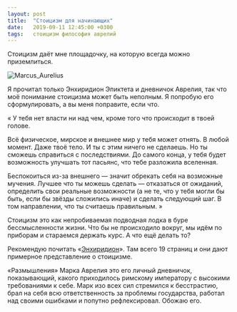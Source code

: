```yaml
---
layout: post
title:  "Стоицизм для начинающих"
date:   2019-09-11 12:45:00 +0300
tags: 	стоицизм философия аврелий
---
```


Стоицизм даёт мне  площадочку, на которую всегда можно приземлиться.

![Marcus_Aurelius]({{site.url}}/assets/post_covers/Marcus_Aurelius.jpg)

Я прочитал только Энхиридион Эпиктета и дневничок Аврелия, так что моё понимание стоицизма может быть неполным. Я попробую его сформулировать, а вы меня поправите, если что.

«
У тебя нет власти ни над чем, кроме того что происходит в твоей голове. 

Всё физическое, мирское и внешнее мир у тебя может отнять. В любой момент. Даже твоё тело. И ты с этим ничего не сделаешь. Но ты сможешь справиться с последствиями. До самого конца, у тебя будет возможность улучшать тот пасьянс, что тебе разложила вселенная.

Беспокоиться из-за внешнего — значит обрекать себя на возможные мучения. Лучшее что ты можешь сделать — отказаться от ожиданий, определить свои реальные возможности (а не те, что у тебя могли бы быть, если бы звёзды сложились иначе) и сделать следующий шаг. В том направлении, что ты считаешь правильным. 
»

Стоицизм это как непробиваемая подводная лодка в буре бессмысленности жизни. Что бы не происходило вокруг, мы идём по приборам и стараемся держать курс. А что ещё делать то?

Рекомендую почитать «[Энхиридион]({{site.url}}/assets/books/Enkhiridion_Epiktiet.epub)». Там всего 19 страниц и они дают примерное представление о стоицизме. 

«Размышления» Марка Аврелия это его личный дневничок, показывающий, какого приходилось римскому императору с высокими требованиями к себе. Марк изо всех сил стремился к бесстрастию, брал на себя всю ответственность за проблемы государства, работал над своими ошибками и попутно рефлексировал. Обожаю его. 